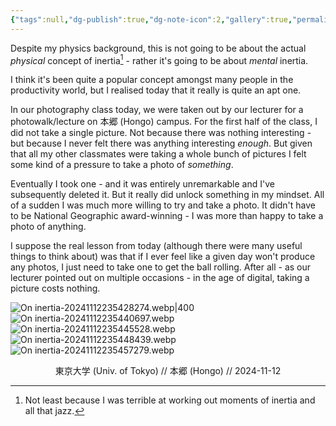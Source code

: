 ```yaml
---
{"tags":null,"dg-publish":true,"dg-note-icon":2,"gallery":true,"permalink":"/Zettelkasten/On inertia/","dgPassFrontmatter":true,"noteIcon":2,"created":"2024-11-12T23:45:38.333+09:00"}
---
```



Despite my physics background, this is not going to be about the actual *physical* concept of inertia[^1] - rather it's going to be about *mental* inertia.

I think it's been quite a popular concept amongst many people in the productivity world, but I realised today that it really is quite an apt one.

In our photography class today, we were taken out by our lecturer for a photowalk/lecture on 本郷 (Hongo) campus. For the first half of the class, I did not take a single picture. Not because there was nothing interesting - but because I never felt there was anything interesting *enough*. But given that all my other classmates were taking a whole bunch of pictures I felt some kind of a pressure to take a photo of *something*.

Eventually I took one - and it was entirely unremarkable and I've subsequently deleted it. But it really did unlock something in my mindset. All of a sudden I was much more willing to try and take a photo. It didn't have to be National Geographic award-winning - I was more than happy to take a photo of anything.

I suppose the real lesson from today (although there were many useful things to think about) was that if I ever feel like a given day won't produce any photos, I just need to take one to get the ball rolling. After all - as our lecturer pointed out on multiple occasions - in the age of digital, taking a picture costs nothing.

![On inertia-20241112235428274.webp|400](/img/user/Images/On%20inertia-20241112235428274.webp)
![On inertia-20241112235440697.webp](/img/user/Images/On%20inertia-20241112235440697.webp)
![On inertia-20241112235445528.webp](/img/user/Images/On%20inertia-20241112235445528.webp)
![On inertia-20241112235448439.webp](/img/user/Images/On%20inertia-20241112235448439.webp)
![On inertia-20241112235457279.webp](/img/user/Images/On%20inertia-20241112235457279.webp)
<div align="center">東京大学 (Univ. of Tokyo) // 本郷 (Hongo) // 2024-11-12</div>

[^1]: Not least because I was terrible at working out moments of inertia and all that jazz.